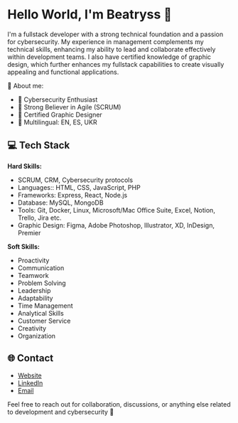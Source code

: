 # Hello World, I'm Beatryss 👋

I'm a fullstack developer with a strong technical foundation and a passion for cybersecurity. My experience in management complements my technical skills, enhancing my ability to lead and collaborate effectively within development teams. I also have certified knowledge of graphic design, which further enhances my fullstack capabilities to create visually appealing and functional applications.

🌟 About me:

- 🔐 Cybersecurity Enthusiast
- 🚀 Strong Believer in Agile (SCRUM)
- 🎨 Certified Graphic Designer
- 💬 Multilingual: EN, ES, UKR

## 💻 Tech Stack

**Hard Skills:**

- SCRUM, CRM, Cybersecurity protocols
- Languages:: HTML, CSS, JavaScript, PHP
- Frameworks: Express, React, Node.js
- Database: MySQL, MongoDB
- Tools: Git, Docker, Linux, Microsoft/Mac Office Suite, Excel, Notion, Trello, Jira etc.
- Graphic Design: Figma, Adobe Photoshop, Illustrator, XD, InDesign, Premier

**Soft Skills:**

- Proactivity
- Communication
- Teamwork
- Problem Solving
- Leadership
- Adaptability
- Time Management
- Analytical Skills
- Customer Service
- Creativity
- Organization

## 🌐 Contact

- [Website](rbeatryss.vercel.app)
- [LinkedIn](https://www.linkedin.com/in/beatryss-r)
- [Email](beta.ratz@gmail.com)

Feel free to reach out for collaboration, discussions, or anything else related to development and cybersecurity 🚀

